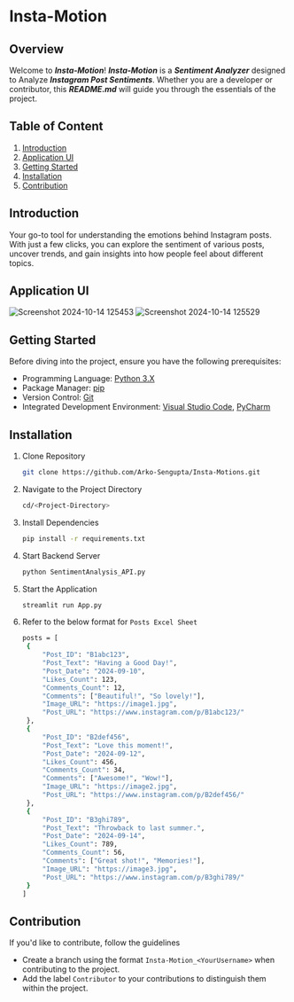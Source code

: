 # Insta-Motion

## Overview
Welcome to _**Insta-Motion**_! _**Insta-Motion**_ is a _**Sentiment Analyzer**_ designed to Analyze _**Instagram Post Sentiments**_. Whether you are a developer or contributor, this _**README.md**_ will guide you through the essentials of the project.

## Table of Content
1. [Introduction](#introduction)
2. [Application UI](#application-ui)
3. [Getting Started](#getting-started)
4. [Installation](#installation)
5. [Contribution](#contribution)

## Introduction
Your go-to tool for understanding the emotions behind Instagram posts. With just a few clicks, you can explore the sentiment of various posts, uncover trends, and gain insights into how people feel about different topics.

## Application UI
![Screenshot 2024-10-14 125453](https://github.com/user-attachments/assets/de0721a3-71c6-44a0-8968-2ee0aa4e0c98)
![Screenshot 2024-10-14 125529](https://github.com/user-attachments/assets/5eb31869-1f4f-4069-a700-92511da5b8ff)

## Getting Started
Before diving into the project, ensure you have the following prerequisites:
- Programming Language: [Python 3.X](https://www.python.org/)
- Package Manager: [pip](https://pypi.org/project/pip/)
- Version Control: [Git](https://git-scm.com/)
- Integrated Development Environment: [Visual Studio Code](https://code.visualstudio.com/), [PyCharm](https://www.jetbrains.com/pycharm/)

## Installation
1. Clone Repository
   ```bash
   git clone https://github.com/Arko-Sengupta/Insta-Motions.git
   ```

2. Navigate to the Project Directory
   ```bash
   cd/<Project-Directory>
   ```

3. Install Dependencies
   ```bash
   pip install -r requirements.txt
   ```

4. Start Backend Server
   ```bash
   python SentimentAnalysis_API.py
   ```

5. Start the Application
   ```bash
   streamlit run App.py
   ```

6. Refer to the below format for `Posts Excel Sheet`
   ```bash
   posts = [
    {
        "Post_ID": "B1abc123",
        "Post_Text": "Having a Good Day!",
        "Post_Date": "2024-09-10",
        "Likes_Count": 123,
        "Comments_Count": 12,
        "Comments": ["Beautiful!", "So lovely!"],
        "Image_URL": "https://image1.jpg",
        "Post_URL": "https://www.instagram.com/p/B1abc123/"
    },
    {
        "Post_ID": "B2def456",
        "Post_Text": "Love this moment!",
        "Post_Date": "2024-09-12",
        "Likes_Count": 456,
        "Comments_Count": 34,
        "Comments": ["Awesome!", "Wow!"],
        "Image_URL": "https://image2.jpg",
        "Post_URL": "https://www.instagram.com/p/B2def456/"
    },
    {
        "Post_ID": "B3ghi789",
        "Post_Text": "Throwback to last summer.",
        "Post_Date": "2024-09-14",
        "Likes_Count": 789,
        "Comments_Count": 56,
        "Comments": ["Great shot!", "Memories!"],
        "Image_URL": "https://image3.jpg",
        "Post_URL": "https://www.instagram.com/p/B3ghi789/"
    }
   ]
   ```

## Contribution
If you'd like to contribute, follow the guidelines
- Create a branch using the format `Insta-Motion_<YourUsername>` when contributing to the project.
- Add the label `Contributor` to your contributions to distinguish them within the project.
